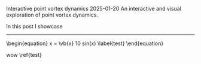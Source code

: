 Interactive point vortex dynamics
2025-01-20
An interactive and visual exploration of point vortex dynamics.

In this post I showcase

---


\begin{equation}
x = \vb{x} 10 sin(x)
\label{test}
\end{equation}

wow \ref{test}
